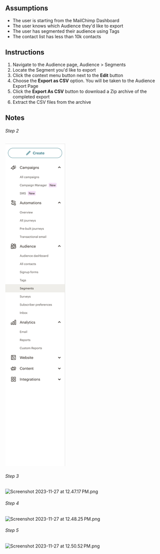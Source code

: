 
## Assumptions

- The user is starting from the MailChimp Dashboard
- The user knows which Audience they'd like to export
- The user has segmented their audience using Tags
- The contact list has less than 10k contacts

## Instructions

1. Navigate to the Audience page, Audience > Segments
2. Locate the Segment you'd like to export
3. Click the context menu button next to the **Edit** button
4. Choose the **Export as CSV** option. You will be taken to the Audience Export Page
5. Click the **Export As CSV** button to download a Zip archive of the completed export
6. Extract the CSV files from the archive

## Notes

###### Step 2

![Pasted image 20231127124549.png](Pasted%20image%2020231127124549.png)

###### Step 3

![Screenshot 2023-11-27 at 12.47.17 PM.png](Screenshot%202023-11-27%20at%2012.47.17 PM.png)

###### Step 4

![Screenshot 2023-11-27 at 12.48.25 PM.png](Screenshot%202023-11-27%20at%2012.48.25 PM.png)

###### Step 5

![Screenshot 2023-11-27 at 12.50.52 PM.png](Screenshot%202023-11-27%20at%2012.50.52 PM.png)
